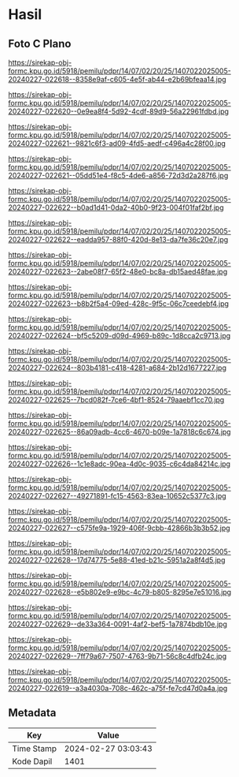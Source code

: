 # Hasil

## Foto C Plano

https://sirekap-obj-formc.kpu.go.id/5918/pemilu/pdpr/14/07/02/20/25/1407022025005-20240227-022618--8358e9af-c605-4e5f-ab44-e2b69bfeaa14.jpg

https://sirekap-obj-formc.kpu.go.id/5918/pemilu/pdpr/14/07/02/20/25/1407022025005-20240227-022620--0e9ea8f4-5d92-4cdf-89d9-56a22961fdbd.jpg

https://sirekap-obj-formc.kpu.go.id/5918/pemilu/pdpr/14/07/02/20/25/1407022025005-20240227-022621--9821c6f3-ad09-4fd5-aedf-c496a4c28f00.jpg

https://sirekap-obj-formc.kpu.go.id/5918/pemilu/pdpr/14/07/02/20/25/1407022025005-20240227-022621--05dd51e4-f8c5-4de6-a856-72d3d2a287f6.jpg

https://sirekap-obj-formc.kpu.go.id/5918/pemilu/pdpr/14/07/02/20/25/1407022025005-20240227-022622--b0ad1d41-0da2-40b0-9f23-004f01faf2bf.jpg

https://sirekap-obj-formc.kpu.go.id/5918/pemilu/pdpr/14/07/02/20/25/1407022025005-20240227-022622--eadda957-88f0-420d-8e13-da7fe36c20e7.jpg

https://sirekap-obj-formc.kpu.go.id/5918/pemilu/pdpr/14/07/02/20/25/1407022025005-20240227-022623--2abe08f7-65f2-48e0-bc8a-db15aed48fae.jpg

https://sirekap-obj-formc.kpu.go.id/5918/pemilu/pdpr/14/07/02/20/25/1407022025005-20240227-022623--b8b2f5a4-09ed-428c-9f5c-06c7ceedebf4.jpg

https://sirekap-obj-formc.kpu.go.id/5918/pemilu/pdpr/14/07/02/20/25/1407022025005-20240227-022624--bf5c5209-d09d-4969-b89c-1d8cca2c9713.jpg

https://sirekap-obj-formc.kpu.go.id/5918/pemilu/pdpr/14/07/02/20/25/1407022025005-20240227-022624--803b4181-c418-4281-a684-2b12d1677227.jpg

https://sirekap-obj-formc.kpu.go.id/5918/pemilu/pdpr/14/07/02/20/25/1407022025005-20240227-022625--7bcd082f-7ce6-4bf1-8524-79aaebf1cc70.jpg

https://sirekap-obj-formc.kpu.go.id/5918/pemilu/pdpr/14/07/02/20/25/1407022025005-20240227-022625--86a09adb-4cc6-4670-b09e-1a7818c6c674.jpg

https://sirekap-obj-formc.kpu.go.id/5918/pemilu/pdpr/14/07/02/20/25/1407022025005-20240227-022626--1c1e8adc-90ea-4d0c-9035-c6c4da84214c.jpg

https://sirekap-obj-formc.kpu.go.id/5918/pemilu/pdpr/14/07/02/20/25/1407022025005-20240227-022627--49271891-fc15-4563-83ea-10652c5377c3.jpg

https://sirekap-obj-formc.kpu.go.id/5918/pemilu/pdpr/14/07/02/20/25/1407022025005-20240227-022627--c575fe9a-1929-406f-9cbb-42866b3b3b52.jpg

https://sirekap-obj-formc.kpu.go.id/5918/pemilu/pdpr/14/07/02/20/25/1407022025005-20240227-022628--17d74775-5e88-41ed-b21c-5951a2a8f4d5.jpg

https://sirekap-obj-formc.kpu.go.id/5918/pemilu/pdpr/14/07/02/20/25/1407022025005-20240227-022628--e5b802e9-e9bc-4c79-b805-8295e7e51016.jpg

https://sirekap-obj-formc.kpu.go.id/5918/pemilu/pdpr/14/07/02/20/25/1407022025005-20240227-022629--de33a364-0091-4af2-bef5-1a7874bdb10e.jpg

https://sirekap-obj-formc.kpu.go.id/5918/pemilu/pdpr/14/07/02/20/25/1407022025005-20240227-022629--7ff79a67-7507-4763-9b71-56c8c4dfb24c.jpg

https://sirekap-obj-formc.kpu.go.id/5918/pemilu/pdpr/14/07/02/20/25/1407022025005-20240227-022619--a3a4030a-708c-462c-a75f-fe7cd47d0a4a.jpg


## Metadata

| Key        | Value               |
| ---------- | ------------------- |
| Time Stamp | 2024-02-27 03:03:43 |
| Kode Dapil | 1401                |



